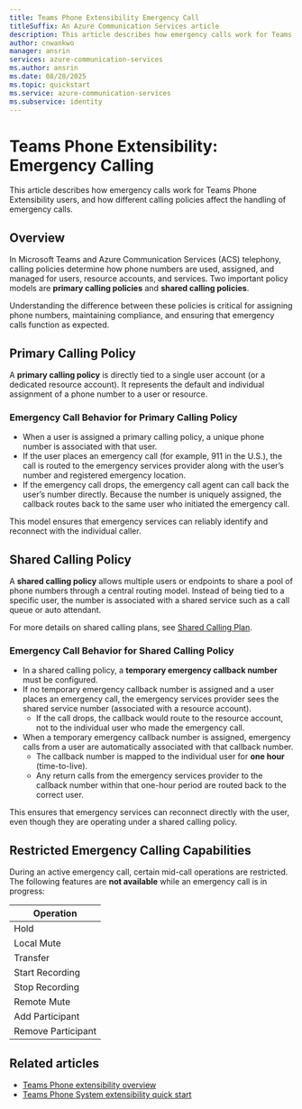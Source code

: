 ```yaml
---
title: Teams Phone Extensibility Emergency Call
titleSuffix: An Azure Communication Services article
description: This article describes how emergency calls work for Teams Phone Extensibility User
author: cnwankwo
manager: ansrin
services: azure-communication-services
ms.author: ansrin
ms.date: 08/28/2025
ms.topic: quickstart
ms.service: azure-communication-services
ms.subservice: identity
---
```


# Teams Phone Extensibility: Emergency Calling

This article describes how emergency calls work for Teams Phone Extensibility users, and how different calling policies affect the handling of emergency calls.  

## Overview  
In Microsoft Teams and Azure Communication Services (ACS) telephony, calling policies determine how phone numbers are used, assigned, and managed for users, resource accounts, and services. Two important policy models are **primary calling policies** and **shared calling policies**.  

Understanding the difference between these policies is critical for assigning phone numbers, maintaining compliance, and ensuring that emergency calls function as expected.  



## Primary Calling Policy  

A **primary calling policy** is directly tied to a single user account (or a dedicated resource account). It represents the default and individual assignment of a phone number to a user or resource.  

### Emergency Call Behavior for Primary Calling Policy  
- When a user is assigned a primary calling policy, a unique phone number is associated with that user.  
- If the user places an emergency call (for example, 911 in the U.S.), the call is routed to the emergency services provider along with the user’s number and registered emergency location.  
- If the emergency call drops, the emergency call agent can call back the user’s number directly. Because the number is uniquely assigned, the callback routes back to the same user who initiated the emergency call.  

This model ensures that emergency services can reliably identify and reconnect with the individual caller.  



## Shared Calling Policy  

A **shared calling policy** allows multiple users or endpoints to share a pool of phone numbers through a central routing model. Instead of being tied to a specific user, the number is associated with a shared service such as a call queue or auto attendant.  

For more details on shared calling plans, see [Shared Calling Plan](/microsoftteams/shared-calling-plan).  

### Emergency Call Behavior for Shared Calling Policy  
- In a shared calling policy, a **temporary emergency callback number** must be configured.  
- If no temporary emergency callback number is assigned and a user places an emergency call, the emergency services provider sees the shared service number (associated with a resource account).  
  - If the call drops, the callback would route to the resource account, not to the individual user who made the emergency call.  
- When a temporary emergency callback number is assigned, emergency calls from a user are automatically associated with that callback number.  
  - The callback number is mapped to the individual user for **one hour** (time-to-live).  
  - Any return calls from the emergency services provider to the callback number within that one-hour period are routed back to the correct user.  

This ensures that emergency services can reconnect directly with the user, even though they are operating under a shared calling policy. 

## Restricted Emergency Calling Capabilities  

During an active emergency call, certain mid-call operations are restricted. The following features are **not available** while an emergency call is in progress:

| Operation          |
|--------------------|
| Hold               |
| Local Mute         |
| Transfer           |
| Start Recording    |
| Stop Recording     |
| Remote Mute        |
| Add Participant    |
| Remove Participant |



## Related articles

- [Teams Phone extensibility overview](../../concepts/interop/tpe/teams-phone-extensibility-overview.md)
- [Teams Phone System extensibility quick start](./teams-phone-extensibility-quickstart.md)
